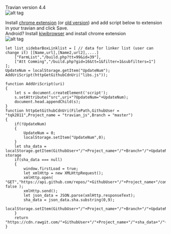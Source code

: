 Travian version 4.4  
![alt tag](https://github.com/tqk2811/travian_js/blob/master/preview/demo.png?raw=true)

Install [chrome extension](https://chrome.google.com/webstore/detail/ddbjnfjiigjmcpcpkmhogomapikjbjdk) (or [old version](https://chrome.google.com/webstore/detail/poakhlngfciodnhlhhgnaaelnpjljija)) and add script below to extension in your travian and click Save.  
Android? Install [kiwibrowser](https://play.google.com/store/apps/details?id=com.kiwibrowser.browser) and install chrome extension  
![alt tag](https://cdn.rawgit.com/tqk2811/travian_js/24405543/example.png)

```
let list_sidebarBoxLinklist = [ // data for linker list (user can change it) [[Name,url],[Name2,url2],....]
    ["FarmList","/build.php?tt=99&id=39"],
    ["Att Comming","/build.php?gid=16&tt=1&filter=1&subfilters=1"]
];
UpdateNum = localStorage.getItem("UpdateNum");
AddUriScript(httpGetGithubCdnUri("libs.js"));

function AddUriScript(uri)
{
    let s = document.createElement('script');
    s.setAttribute("src",uri+"?UpdateNum="+UpdateNum);
    document.head.appendChild(s);
}
function httpGetGithubCdnUri(FilePath,GithubUser = "tqk2811",Project_name = "travian_js",Branch = "master")
{
	if(!UpdateNum)
	{
		UpdateNum = 0;
		localStorage.setItem("UpdateNum",0);
	}
    let sha_data = localStorage.getItem(GithubUser+"/"+Project_name+"/"+Branch+"/"+UpdateNum);//Check storage
    if(sha_data === null)
    {
		window.firstLoad = true;
        let xmlHttp = new XMLHttpRequest();
        xmlHttp.open( "GET","https://api.github.com/repos/"+GithubUser+"/"+Project_name+"/commits/"+Branch, false );
        xmlHttp.send();		
        let json_data = JSON.parse(xmlHttp.responseText);		
        sha_data = json_data.sha.substring(0,9);
        localStorage.setItem(GithubUser+"/"+Project_name+"/"+Branch+"/"+UpdateNum,sha_data);
    }
    return "https://cdn.rawgit.com/"+GithubUser+"/"+Project_name+"/"+sha_data+"/"+FilePath;
}
```

